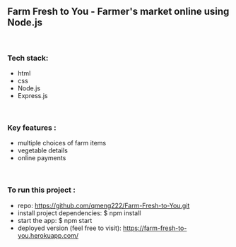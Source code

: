 ## Farm Fresh to You - Farmer's market online using Node.js

<br>

### Tech stack:

- html
- css
- Node.js
- Express.js

<br>

### Key features :

- multiple choices of farm items
- vegetable details
- online payments

<br>

### To run this project :

- repo: https://github.com/qmeng222/Farm-Fresh-to-You.git
- install project dependencies: $ npm install
- start the app: $ npm start
- deployed version (feel free to visit): https://farm-fresh-to-you.herokuapp.com/
